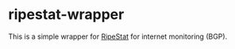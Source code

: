 # ripestat-wrapper

This is a simple wrapper for [RipeStat](https://stat.ripe.net/docs/) for internet monitoring (BGP).
